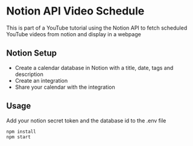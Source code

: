 # Notion API Video Schedule

This is part of a YouTube tutorial using the Notion API to fetch scheduled YouTube videos from notion and display in a webpage

## Notion Setup

- Create a calendar database in Notion with a title, date, tags and description
- Create an integration
- Share your calendar with the integration

## Usage

Add your notion secret token and the database id to the .env file

```
npm install
npm start
```
